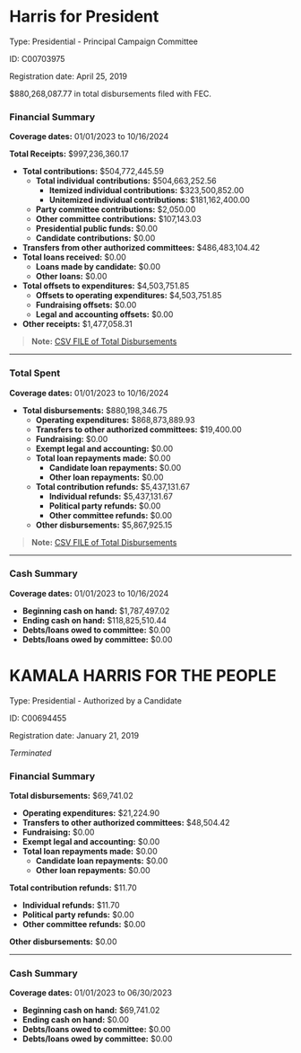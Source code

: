 # Harris for President
Type: Presidential - Principal Campaign Committee 

ID: C00703975

Registration date: April 25, 2019

$880,268,087.77 in total disbursements filed with FEC.

### Financial Summary

**Coverage dates:** 01/01/2023 to 10/16/2024

**Total Receipts:** $997,236,360.17  
- **Total contributions:** $504,772,445.59  
  - **Total individual contributions:** $504,663,252.56  
    - **Itemized individual contributions:** $323,500,852.00  
    - **Unitemized individual contributions:** $181,162,400.00  
  - **Party committee contributions:** $2,050.00  
  - **Other committee contributions:** $107,143.03  
  - **Presidential public funds:** $0.00  
  - **Candidate contributions:** $0.00  
- **Transfers from other authorized committees:** $486,483,104.42  
- **Total loans received:** $0.00  
  - **Loans made by candidate:** $0.00  
  - **Other loans:** $0.00  
- **Total offsets to expenditures:** $4,503,751.85  
  - **Offsets to operating expenditures:** $4,503,751.85  
  - **Fundraising offsets:** $0.00  
  - **Legal and accounting offsets:** $0.00  
- **Other receipts:** $1,477,058.31  

> **Note:** [CSV FILE of Total Disbursements](https://github.com/gaiaus/2024-us-presidential-general-election/blob/main/harris/spending/source_data/HARRIS%20SPENDING%20master_schedule_b_2024_11_09.csv)

---

### Total Spent
**Coverage dates:** 01/01/2023 to 10/16/2024

- **Total disbursements:** $880,198,346.75  
  - **Operating expenditures:** $868,873,889.93  
  - **Transfers to other authorized committees:** $19,400.00  
  - **Fundraising:** $0.00  
  - **Exempt legal and accounting:** $0.00  
  - **Total loan repayments made:** $0.00  
    - **Candidate loan repayments:** $0.00  
    - **Other loan repayments:** $0.00  
  - **Total contribution refunds:** $5,437,131.67  
    - **Individual refunds:** $5,437,131.67  
    - **Political party refunds:** $0.00  
    - **Other committee refunds:** $0.00  
  - **Other disbursements:** $5,867,925.15  

> **Note:** [CSV FILE of Total Disbursements](https://github.com/gaiaus/2024-us-presidential-general-election/blob/main/harris/spending/source_data/HARRIS%20SPENDING%20master%20schedule_b_2024_11_04.csv)

---

### Cash Summary
**Coverage dates:** 01/01/2023 to 10/16/2024  

- **Beginning cash on hand:** $1,787,497.02  
- **Ending cash on hand:** $118,825,510.44  
- **Debts/loans owed to committee:** $0.00  
- **Debts/loans owed by committee:** $0.00  


# KAMALA HARRIS FOR THE PEOPLE
Type: Presidential - Authorized by a Candidate

ID: C00694455 

Registration date: January 21, 2019

*Terminated* 

### Financial Summary

**Total disbursements:** $69,741.02  
- **Operating expenditures:** $21,224.90  
- **Transfers to other authorized committees:** $48,504.42  
- **Fundraising:** $0.00  
- **Exempt legal and accounting:** $0.00  
- **Total loan repayments made:** $0.00  
  - **Candidate loan repayments:** $0.00  
  - **Other loan repayments:** $0.00  

**Total contribution refunds:** $11.70  
- **Individual refunds:** $11.70  
- **Political party refunds:** $0.00  
- **Other committee refunds:** $0.00  

**Other disbursements:** $0.00  

---

### Cash Summary
**Coverage dates:** 01/01/2023 to 06/30/2023  

- **Beginning cash on hand:** $69,741.02  
- **Ending cash on hand:** $0.00  
- **Debts/loans owed to committee:** $0.00  
- **Debts/loans owed by committee:** $0.00  




